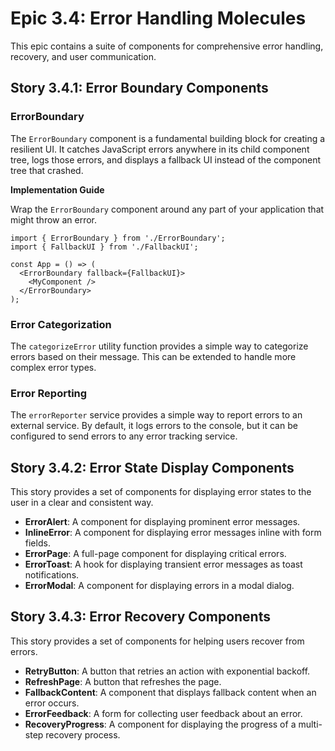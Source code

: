 # Epic 3.4: Error Handling Molecules

This epic contains a suite of components for comprehensive error handling, recovery, and user communication.

## Story 3.4.1: Error Boundary Components

### ErrorBoundary

The `ErrorBoundary` component is a fundamental building block for creating a resilient UI. It catches JavaScript errors anywhere in its child component tree, logs those errors, and displays a fallback UI instead of the component tree that crashed.

**Implementation Guide**

Wrap the `ErrorBoundary` component around any part of your application that might throw an error.

```tsx
import { ErrorBoundary } from './ErrorBoundary';
import { FallbackUI } from './FallbackUI';

const App = () => (
  <ErrorBoundary fallback={FallbackUI}>
    <MyComponent />
  </ErrorBoundary>
);
```

### Error Categorization

The `categorizeError` utility function provides a simple way to categorize errors based on their message. This can be extended to handle more complex error types.

### Error Reporting

The `errorReporter` service provides a simple way to report errors to an external service. By default, it logs errors to the console, but it can be configured to send errors to any error tracking service.

## Story 3.4.2: Error State Display Components

This story provides a set of components for displaying error states to the user in a clear and consistent way.

-   **ErrorAlert**: A component for displaying prominent error messages.
-   **InlineError**: A component for displaying error messages inline with form fields.
-   **ErrorPage**: A full-page component for displaying critical errors.
-   **ErrorToast**: A hook for displaying transient error messages as toast notifications.
-   **ErrorModal**: A component for displaying errors in a modal dialog.

## Story 3.4.3: Error Recovery Components

This story provides a set of components for helping users recover from errors.

-   **RetryButton**: A button that retries an action with exponential backoff.
-   **RefreshPage**: A button that refreshes the page.
-   **FallbackContent**: A component that displays fallback content when an error occurs.
-   **ErrorFeedback**: A form for collecting user feedback about an error.
-   **RecoveryProgress**: A component for displaying the progress of a multi-step recovery process.
